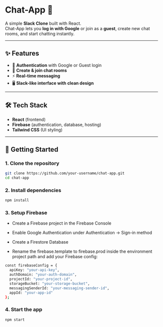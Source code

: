 # Chat-App 🚀

A simple **Slack Clone** built with React.  
Chat-App lets you **log in with Google** or join as a **guest**, create new chat rooms, and start chatting instantly.

---

## ✨ Features

- 🔑 **Authentication** with Google or Guest login
- 💬 **Create & join chat rooms**
- ⚡ **Real-time messaging**
- 🖥️ **Slack-like interface with clean design**

---

## 🛠️ Tech Stack

- **React** (frontend)
- **Firebase** (authentication, database, hosting)
- **Tailwind CSS** (UI styling)

---

## 🚀 Getting Started

### 1. Clone the repository

```bash
git clone https://github.com/your-username/chat-app.git
cd chat-app
```

### 2. Install dependencies

```bash
npm install
```

### 3. Setup Firebase

- Create a Firebase project in the Firebase Console
- Enable Google Authentication under Authentication → Sign-in method
- Create a Firestore Database

- Rename the firebase.template to firebase.prod inside the environment project path and add your Firebase config:

```bash
const firebaseConfig = {
  apiKey: "your-api-key",
  authDomain: "your-auth-domain",
  projectId: "your-project-id",
  storageBucket: "your-storage-bucket",
  messagingSenderId: "your-messaging-sender-id",
  appId: "your-app-id"
};
```

### 4. Start the app

```bash
npm start
```
